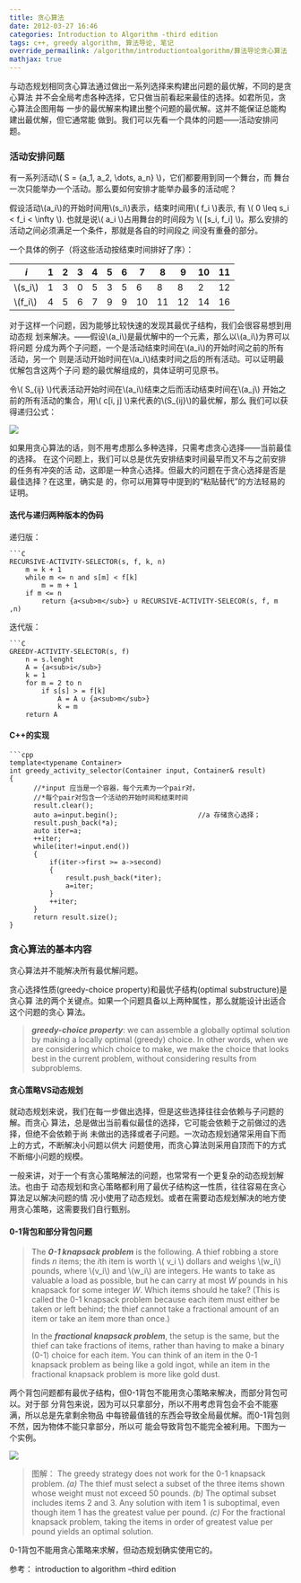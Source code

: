 ```yaml
---
title: 贪心算法
date: 2012-03-27 16:46
categories: Introduction to Algorithm -third edition
tags: c++, greedy algorithm, 算法导论, 笔记
override_permailink: /algorithm/introductiontoalgorithm/算法导论贪心算法
mathjax: true
---
```


与动态规划相同贪心算法通过做出一系列选择来构建出问题的最优解，不同的是贪心算法
并不会全局考虑各种选择，它只做当前看起来最佳的选择。如君所见，贪心算法企图用每
一步的最优解来构建出整个问题的最优解。这并不能保证总能构建出最优解，但它通常能
做到。我们可以先看一个具体的问题——活动安排问题。

### 活动安排问题

有一系列活动\\( S = {a_1, a_2, \dots, a_n} \\)，它们都要用到同一个舞台，而
舞台一次只能举办一个活动。那么要如何安排才能举办最多的活动呢？

假设活动\\(a_i\\)的开始时间用\\(s_i\\)表示，结束时间用\\( f_i \\)表示, 有
\\( 0 \leq s_i < f_i < \infty \\). 也就是说\\( a_i \\)占用舞台的时间段为
\\( [s_i, f_i] \\)。那么安排的活动之间必须满足一个条件，那就是各自的时间段之
间没有重叠的部分。

一个具体的例子（将这些活动按结束时间排好了序）：

  *i*     |1  | 2  | 3  | 4  | 5  | 6  | 7   | 8   | 9   | 10  | 11
  --------|---| ---| ---| ---| ---| ---| ----| ----| ----| ----| ----
\\(s_i\\) |1  | 3  | 0  | 5  | 3  | 5  | 6   | 8   | 8   | 2   | 12
\\(f_i\\) |4  | 5  | 6  | 7  | 9  | 9  | 10  | 11  | 12  | 14  | 16

对于这样一个问题，因为能够比较快速的发现其最优子结构，我们会很容易想到用动态规
划来解决。——假设\\(a_i\\)是最优解中的一个元素，那么以\\(a_i\\)为界可以将问题
分成为两个子问题，一个是活动结束时间在\\(a_i\\)的开始时间之前的所有活动，另一个
则是活动开始时间在\\(a_i\\)结束时间之后的所有活动。可以证明最优解包含这两个子问
题的最优解组成的，具体证明可见原书。

令\\( S_{ij} \\)代表活动开始时间在\\(a_i\\)结束之后而活动结束时间在\\(a_j\\)
开始之前的所有活动的集合，用\\( c[i, j] \\)来代表的\\(S_{ij}\\)的最优解，那么
我们可以获得递归公式：

![][0]

如果用贪心算法的话，则不用考虑那么多种选择，只需考虑贪心选择——当前最佳的选择。
在这个问题上，我们可以总是优先安排结束时间最早而又不与之前安排的任务有冲突的活
动，这即是一种贪心选择。但最大的问题在于贪心选择是否是最佳选择？在这里，确实是
的，你可以用算导中提到的“粘贴替代”的方法轻易的证明。

#### 迭代与递归两种版本的伪码

递归版：

    ```C
    RECURSIVE-ACTIVITY-SELECTOR(s, f, k, n)
        m = k + 1
        while m <= n and s[m] < f[k]
            m = m + 1
        if m <= n 
            return {a<sub>m</sub>} ∪ RECURSIVE-ACTIVITY-SELECOR(s, f, m ,n)

迭代版：

    ```C
    GREEDY-ACTIVITY-SELECTOR(s, f)
        n = s.lenght
        A = {a<sub>i</sub>}
        k = 1
        for m = 2 to n
            if s[s] > = f[k]
                A = A ∪ {a<sub>m</sub>}
                k = m
        return A

#### C++的实现

    ```cpp
    template<typename Container> 
    int greedy_activity_selector(Container input, Container& result)
    {
          //*input 应当是一个容器，每个元素为一个pair对，
          //*每个pair对包含一个活动的开始时间和结束时间
          result.clear();
          auto a=input.begin();                    //a 存储贪心选择；
          result.push_back(*a);
          auto iter=a;
          ++iter;
          while(iter!=input.end())
          {
              if(iter->first >= a->second)
              {
                  result.push_back(*iter);
                  a=iter;
              }
              ++iter;
          }
          return result.size();
    }

### 贪心算法的基本内容

贪心算法并不能解决所有最优解问题。

贪心选择性质(greedy-choice property)和最优子结构(optimal substructure)是贪心算
法的两个关键点。如果一个问题具备以上两种属性，那么就能设计出适合这个问题的贪心
算法。

> ***greedy-choice property***: we can assemble a globally optimal
> solution by making a locally optimal (greedy) choice. In other words,
> when we are considering which choice to make, we make the choice that
> looks best in the current problem, without considering results from
> subproblems.

#### 贪心策略VS动态规划

就动态规划来说，我们在每一步做出选择，但是这些选择往往会依赖与子问题的解。而贪心
算法，总是做出当前看似最佳的选择，它可能会依赖于之前做过的选择，但绝不会依赖于尚
未做出的选择或者子问题。一次动态规划通常采用自下而上的方式，不断解决小问题以供大
问题使用，而贪心算法则采用自顶而下的方式不断缩小问题的规模。

一般来讲，对于一个有贪心策略解法的问题，也常常有一个更复杂的动态规划解法。也由于
动态规划和贪心策略都利用了最优子结构这一性质，往往容易在贪心算法足以解决问题的情
况小使用了动态规划。或者在需要动态规划解决的地方使用贪心策略，这需要我们自行甄别。

#### 0-1背包和部分背包问题

> The ***0-1 knapsack problem*** is the following. A thief robbing a
> store finds *n* items; the *i*th item is worth \\( v_i \\) dollars
> and weighs \\(w_i\\) pounds, where \\(v_i\\) and \\(w_i\\) are integers.
> He wants to take as valuable a load as possible, but he can carry at
> most *W* pounds in his knapsack for some integer *W*. Which items should
> he take? (This is called the 0-1 knapsack problem because each item must
> either be taken or left behind; the thief cannot take a fractional
> amount of an item or take an item more than once.)
>
> In the ***fractional knapsack problem***, the setup is the same, but
> the thief can take fractions of items, rather than having to make a
> binary (0-1) choice for each item. You can think of an item in the 0-1
> knapsack problem as being like a gold ingot, while an item in the
> fractional knapsack problem is more like gold dust.

两个背包问题都有最优子结构，但0-1背包不能用贪心策略来解决，而部分背包可以。对于部
分背包来说，因为可以只拿部分，所以不用考虑背包会不会不能塞满，所以总是先拿剩余物品
中每镑最值钱的东西会导致全局最优解。而0-1背包则不然，因为物体不能只拿部分，所以可
能会导致背包不能完全被利用。下图为一个实例。

![][1]

> 图解： The greedy strategy does not work for the 0-1 knapsack problem.
> *(a)* The thief must select a subset of the three items shown whose
> weight must not exceed 50 pounds. *(b)* The optimal subset includes
> items 2 and 3. Any solution with item 1 is suboptimal, even though
> item 1 has the greatest value per pound. *(c)* For the fractional
> knapsack problem, taking the items in order of greatest value per
> pound yields an optimal solution.

0-1背包不能用贪心策略来求解，但动态规划确实使用它的。

参考： introduction to algorithm –third edition

[0]: http://www.roading.org/images/2012-03/image_thumb18.png
[1]: http://www.roading.org/images/2012-03/image_thumb21.png
